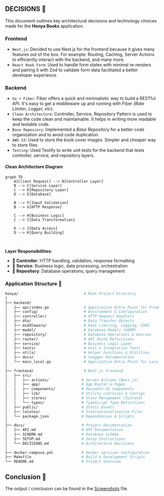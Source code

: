 ## DECISIONS 🔄
This document outlines key architectural decisions and technology choices made for the **Honya Books** application.

### Frontend
- `Next.js`: Decided to use Next.js for the frontend because it gives many features out of the box. For example: Routing, Caching, Server Actions to efficiently interact with the backend, and many more.
- `React Hook Form`: Used to handle form states with minimal re-renders and pairing it with Zod to validate form data facilitated a better developer experience.

### Backend
- `Go + Fiber`: Fiber offers a quick and minimalistic way to build a RESTful API. It's easy to get a middleware up and running with Fiber (*Rate Limiter, Logger, etc*).
- `Clean Architecture`: Controller, Service, Repository Pattern is used to keep the code clean and maintainable. It helps in writing more readable and testable code.
- `Base Reposiory`: Implemented a *Base Repository* for a better code organization and to avoid code duplication.
- `AWS S3`: Used to store the book cover images. Simpler and cheaper way to store files. 
- `Testing`: Used Testify to write unit tests for the backend that tests controller, service, and repository layers.

#### Clean Architecture Diagram
```mermaid
graph TD
    A[Client Request] --> B[Controller Layer]
    B --> C[Service Layer]
    C --> D[Repository Layer]
    D --> E[Database]
    
    B --> F[Input Validation]
    B --> G[HTTP Response]
    
    C --> H[Business Logic]
    C --> I[Data Transformation]
    
    D --> J[Data Access]
    D --> K[Query Building]
```
<br/>

**Layer Responsibilities:**
- 🎯 **Controller**: HTTP handling, validation, response formatting
- 🧠 **Service**: Business logic, data processing, orchestration
- 💾 **Repository**: Database operations, query management

### Application Structure 📁

```bash
honya/                              # Root Project Directory
│
├── backend/                        
│   ├── api/index.go                # Application Entry Point for Production
│   ├── config/                     # Environment & Configuration
│   ├── controller/                 # HTTP Request Handlers
│   ├── dto/                        # Data Transfer Objects
│   ├── middleware/                 # Rate Limiting, Logging, CORS
│   ├── model/                      # Database Models (GORM)
│   ├── repository/                 # Database Operations & Queries
│   ├── router/                     # API Route Definitions
│   ├── service/                    # Business Logic Layer
│   ├── tests/                      # Unit & Integration Tests
│   ├── utils/                      # Helper Functions & Utilities
│   ├── docs/                       # Swagger Documentation
│   └── main_local.go               # Application Entry Point for Local Development
│
├── frontend/                       # Next.js Frontend
│   ├── src/
│   │   ├── actions/               # Server Actions (Next.js)
│   │   ├── app/                   # App Router & Pages
│   │   ├── components/            # Reusable UI Components
│   │   ├── lib/                   # Utility Libraries & Configs
│   │   ├── stores/                # State Management (Zustand)
│   │   └── types/                 # TypeScript Type Definitions
│   ├── public/                    # Static Assets
│   ├── locales/                   # Internationalization Files
│   └── package.json               # Dependencies & Scripts
│
├── docs/                          # Project Documentation
│   ├── API.md                     # API Documentation
│   ├── SCHEMA.md                  # Database Schema
│   ├── SETUP.md                   # Setup Instructions
│   └── DECISIONS.md               # Architecture Decisions
│
├── docker-compose.yml             # Docker Services Configuration
├── Makefile                       # Build & Development Scripts
└── README.md                      # Project Overview
```

## Conclusion 🎯
The output / conclusion can be found in the [Screenshots](./SCREENSHOTS.md) file.